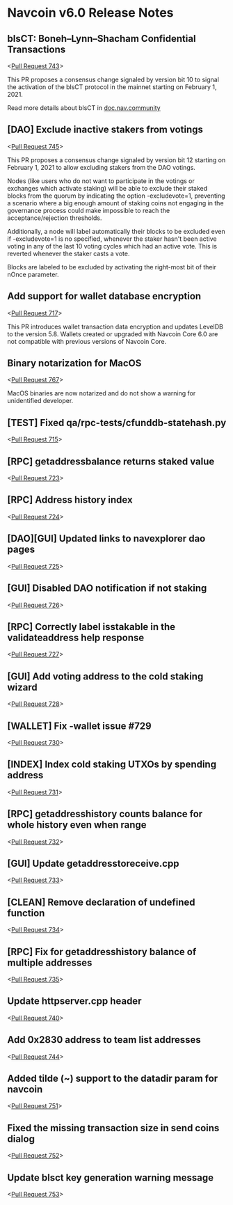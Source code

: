# Navcoin v6.0 Release Notes

## blsCT: Boneh–Lynn–Shacham Confidential Transactions

<[Pull Request 743](https://github.com/navcoin/navcoin-core/pull/743)>

This PR proposes a consensus change signaled by version bit 10 to signal the activation of the blsCT protocol in the mainnet starting on February 1, 2021.

Read more details about blsCT in [doc.nav.community](https://doc.nav.community/blsct.html)

## [DAO] Exclude inactive stakers from votings

<[Pull Request 745](https://github.com/navcoin/navcoin-core/pull/745)>

This PR proposes a consensus change signaled by version bit 12 starting on February 1, 2021 to allow excluding stakers from the DAO votings.

Nodes (like users who do not want to participate in the votings or exchanges which activate staking) will be able to exclude their staked blocks from the quorum by indicating the option -excludevote=1, preventing a scenario where a big enough amount of staking coins not engaging in the governance process could make impossible to reach the acceptance/rejection thresholds.

Additionally, a node will label automatically their blocks to be excluded even if -excludevote=1 is no specified, whenever the staker hasn't been active voting in any of the last 10 voting cycles which had an active vote. This is reverted whenever the staker casts a vote.

Blocks are labeled to be excluded by activating the right-most bit of their nOnce parameter.

## Add support for wallet database encryption

<[Pull Request 717](https://github.com/navcoin/navcoin-core/pull/717)>

This PR introduces wallet transaction data encryption and updates LevelDB to the version 5.8. Wallets created or upgraded with Navcoin Core 6.0 are not compatible with previous versions of Navcoin Core.

## Binary notarization for MacOS

<[Pull Request 767](https://github.com/navcoin/navcoin-core/pull/757)>

MacOS binaries are now notarized and do not show a warning for unidentified developer.

## [TEST] Fixed qa/rpc-tests/cfunddb-statehash.py

<[Pull Request 715](https://github.com/navcoin/navcoin-core/pull/715)>

## [RPC] getaddressbalance returns staked value 

<[Pull Request 723](https://github.com/navcoin/navcoin-core/pull/723)>

## [RPC] Address history index
 
<[Pull Request 724](https://github.com/navcoin/navcoin-core/pull/724)>

## [DAO][GUI] Updated links to navexplorer dao pages 

<[Pull Request 725](https://github.com/navcoin/navcoin-core/pull/725)>

## [GUI] Disabled DAO notification if not staking

<[Pull Request 726](https://github.com/navcoin/navcoin-core/pull/726)>

## [RPC] Correctly label isstakable in the validateaddress help response

<[Pull Request 727](https://github.com/navcoin/navcoin-core/pull/727)>

## [GUI] Add voting address to the cold staking wizard

<[Pull Request 728](https://github.com/navcoin/navcoin-core/pull/728)>

## [WALLET] Fix -wallet issue #729

<[Pull Request 730](https://github.com/navcoin/navcoin-core/pull/730)>

## [INDEX] Index cold staking UTXOs by spending address

<[Pull Request 731](https://github.com/navcoin/navcoin-core/pull/731)>

## [RPC] getaddresshistory counts balance for whole history even when range

<[Pull Request 732](https://github.com/navcoin/navcoin-core/pull/732)>

## [GUI] Update getaddresstoreceive.cpp

<[Pull Request 733](https://github.com/navcoin/navcoin-core/pull/733)>

## [CLEAN] Remove declaration of undefined function

<[Pull Request 734](https://github.com/navcoin/navcoin-core/pull/734)>

## [RPC] Fix for getaddresshistory balance of multiple addresses

<[Pull Request 735](https://github.com/navcoin/navcoin-core/pull/735)>

## Update httpserver.cpp header

<[Pull Request 740](https://github.com/navcoin/navcoin-core/pull/740)>

## Add 0x2830 address to team list addresses

<[Pull Request 744](https://github.com/navcoin/navcoin-core/pull/744)>

## Added tilde (~) support to the datadir param for navcoin

<[Pull Request 751](https://github.com/navcoin/navcoin-core/pull/751)>

## Fixed the missing transaction size in send coins dialog 

<[Pull Request 752](https://github.com/navcoin/navcoin-core/pull/752)>

## Update blsct key generation warning message

<[Pull Request 753](https://github.com/navcoin/navcoin-core/pull/753)>
